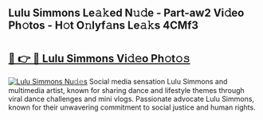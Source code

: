 ## Lulu Simmons Le𝚊𝚔ed N𝚞𝚍e - Part-aw2 Vi𝚍eo Ph𝚘tos - H𝚘t O𝚗lyf𝚊ns Le𝚊𝚔s 4CMf3

# <h2><a href="http://hf63qy.feru.top/?c=Lulu+Simmons">🔗 👉 🔴 Lulu Simmons Vi𝚍𝚎o Ph𝚘t𝚘𝚜</a></h2>

[![Lulu Simmons Nu𝚍𝚎s](https://i.imgur.com/0TWrTi3.gif)](http://hf63qy.feru.top/?c=Lulu+Simmons)
Social media sensation Lulu Simmons and multimedia artist, known for sharing dance and lifestyle themes through viral dance challenges and mini vlogs. Passionate advocate Lulu Simmons, known for their unwavering commitment to social justice and human rights. 
